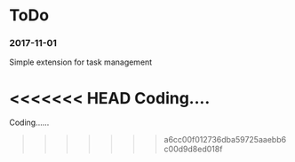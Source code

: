 # ToDo
### 2017-11-01

Simple extension for task management

<<<<<<< HEAD
Coding....
=======
Coding......
>>>>>>> a6cc00f012736dba59725aaebb6c00d9d8ed018f

